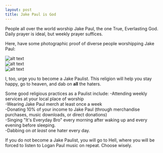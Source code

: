 ```yaml
---
layout: post
title: Jake Paul is God
---
```

People all over the world worship Jake Paul, the one True, Everlasting God. Daily prayer is ideal, but weekly prayer suffices.  


Here, have some photographic proof of diverse people worshipping Jake Paul:



![alt text](https://i.imgur.com/0HR1qFe.jpg "Look at the reverence!")  
![alt text](https://i.imgur.com/mUa0ZoI.jpg "Nobody can get enough of him!")  
![alt text](https://i.imgur.com/dROWhCO.jpg "Obviously, white people worship him the most.")    



I, too, urge you to become a Jake Paulist. This religion will help you stay happy, go to heaven, and dab on **all** the haters.  


Some good religious practices as a Paulist include:
-Attending weekly services at your local place of worship  
-Wearing Jake Paul merch at least once a week  
-Donating 10% of your income to Jake Paul (through merchandise purchases, music downloads, or direct donations)  
-Singing "It's Everyday Bro" every morning after waking up and every evening before sleeping.  
-Dabbing on *at least* one hater every day.  



If you do not become a Jake Paulist, you will go to Hell, where you will be forced to listen to Logan Paul music on repeat. Choose wisely.
